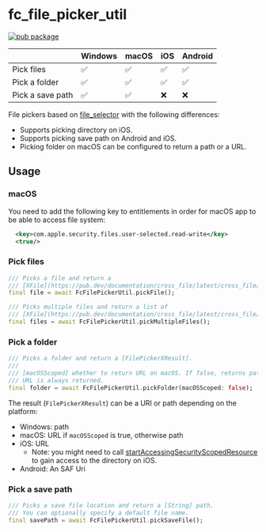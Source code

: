 # fc_file_picker_util

[![pub package](https://img.shields.io/pub/v/fc_file_picker_util.svg)](https://pub.dev/packages/fc_file_picker_util)

|                  | Windows | macOS | iOS | Android |
| ---------------- | ------- | ----- | --- | ------- |
| Pick files       | ✅      | ✅    | ✅  | ✅      |
| Pick a folder    | ✅      | ✅    | ✅  | ✅      |
| Pick a save path | ✅      | ✅    | ❌  | ❌      |

File pickers based on [file_selector](https://pub.dev/packages/file_selector) with the following differences:

- Supports picking directory on iOS.
- Supports picking save path on Android and iOS.
- Picking folder on macOS can be configured to return a path or a URL.

## Usage

### macOS

You need to add the following key to entitlements in order for macOS app to be able to access file system:

```xml
  <key>com.apple.security.files.user-selected.read-write</key>
  <true/>
```

### Pick files

```dart
/// Picks a file and return a
/// [XFile](https://pub.dev/documentation/cross_file/latest/cross_file/XFile-class.html).
final file = await FcFilePickerUtil.pickFile();

/// Picks multiple files and return a list of
/// [XFile](https://pub.dev/documentation/cross_file/latest/cross_file/XFile-class.html).
final files = await FcFilePickerUtil.pickMultipleFiles();
```

### Pick a folder

```dart
/// Picks a folder and return a [FilePickerXResult].
///
/// [macOSScoped] whether to return URL on macOS. If false, returns path. On iOS,
/// URL is always returned.
final folder = await FcFilePickerUtil.pickFolder(macOSScoped: false);
```

The result (`FilePickerXResult`) can be a URI or path depending on the platform:

- Windows: path
- macOS: URL if `macOSScoped` is true, otherwise path
- iOS: URL
  - Note: you might need to call [startAccessingSecurityScopedResource](https://pub.dev/packages/accessing_security_scoped_resource) to gain access to the directory on iOS.
- Android: An SAF Uri

### Pick a save path

```dart
/// Picks a save file location and return a [String] path.
/// You can optionally specify a default file name.
final savePath = await FcFilePickerUtil.pickSaveFile();
```
